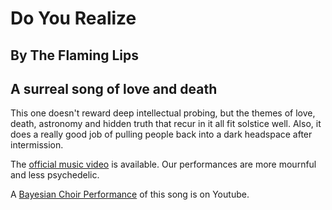 #  Do You Realize
## By The Flaming Lips
## A surreal song of love and death

This one doesn't reward deep intellectual probing, but the themes of
love, death, astronomy and hidden truth that recur in it all fit
solstice well.  Also, it does a really good job of pulling people back
into a dark headspace after intermission.

The [official music
video](https://www.youtube.com/watch?v=lPXWt2ESxVY) is available.  Our
performances are more mournful and less psychedelic.

A [Bayesian Choir Performance](https://www.youtube.com/watch?v=DQKskwd6b2A) of this song is on Youtube.
